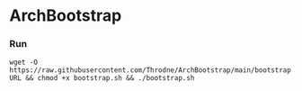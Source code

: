 # ArchBootstrap

### Run
```
wget -O https://raw.githubusercontent.com/Throdne/ArchBootstrap/main/bootstrap.sh URL && chmod +x bootstrap.sh && ./bootstrap.sh
```